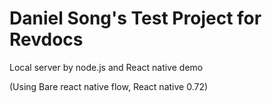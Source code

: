 # Daniel Song's Test Project for Revdocs

Local server by node.js and React native demo

(Using Bare react native flow, React native 0.72)